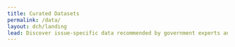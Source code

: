 ```yaml
---
title: Curated Datasets
permalink: /data/
layout: dch/landing
lead: Discover issue-specific data recommended by government experts and test-driven by teams working to solve the nation’s biggest challenges.
---
```

